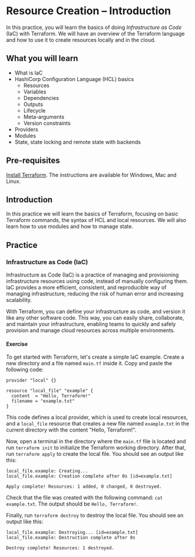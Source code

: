 # Resource Creation – Introduction

In this practice, you will learn the basics of doing *Infrastructure as Code* (IaC) with Terraform. We will have an overview of the Terraform language and how to use it to create resources locally and in the cloud.

## What you will learn

- What is IaC
- HashiCorp Configuration Language (HCL) basics
  - Resources
  - Variables
  - Dependencies
  - Outputs
  - Lifecycle
  - Meta-arguments
  - Version constraints
- Providers
- Modules
- State, state locking and remote state with backends

## Pre-requisites

[Install Terraform](https://developer.hashicorp.com/terraform/downloads?product_intent=terraform). The instructions are available for Windows, Mac and Linux.

## Introduction

In this practice we will learn the basics of Terraform, focusing on basic Terraform commands, the syntax of HCL and local resources. We will also learn how to use modules and how to manage state.

## Practice

### Infrastructure as Code (IaC)

Infrastructure as Code (IaC) is a practice of managing and provisioning infrastructure resources using code, instead of manually configuring them. IaC provides a more efficient, consistent, and reproducible way of managing infrastructure, reducing the risk of human error and increasing scalability.

With Terraform, you can define your infrastructure as code, and version it like any other software code. This way, you can easily share, collaborate, and maintain your infrastructure, enabling teams to quickly and safely provision and manage cloud resources across multiple environments.

#### Exercise

To get started with Terraform, let's create a simple IaC example. Create a new directory and a file named `main.tf` inside it. Copy and paste the following code:

```arduino
provider "local" {}

resource "local_file" "example" {
  content  = "Hello, Terraform!"
  filename = "example.txt"
}
```

This code defines a local provider, which is used to create local resources, and a `local_file` resource that creates a new file named `example.txt` in the current directory with the content "Hello, Terraform!".

Now, open a terminal in the directory where the `main.tf` file is located and run `terraform init` to initialize the Terraform working directory. After that, run `terraform apply` to create the local file. You should see an output like this:

```log
local_file.example: Creating...
local_file.example: Creation complete after 0s [id=example.txt]

Apply complete! Resources: 1 added, 0 changed, 0 destroyed.
```

Check that the file was created with the following command: `cat example.txt`. The output should be `Hello, Terraform!`.

Finally, run `terraform destroy` to destroy the local file. You should see an output like this:

```log
local_file.example: Destroying... [id=example.txt]
local_file.example: Destruction complete after 0s

Destroy complete! Resources: 1 destroyed.
```

### 
